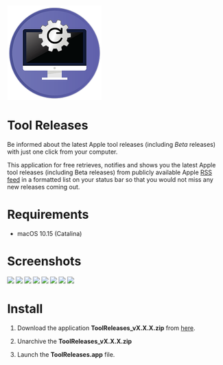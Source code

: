 <img src="./Screenshots/icon.png" width="220">

# Tool Releases

Be informed about the latest Apple tool releases (including *Beta* releases) with just one click from your computer.

This application for free retrieves, notifies and shows you the latest Apple tool releases (including Beta releases) from publicly available Apple [RSS feed](https://developer.apple.com/news/releases/rss/releases.rss) in a formatted list on your status bar so that you would not miss any new releases coming out.

# Requirements

* macOS 10.15 (Catalina)

# Screenshots

<img src="./Screenshots/dark_mode_1.png">

<img src="./Screenshots/light_mode_1.png">

<img src="./Screenshots/dark_mode_2.png">

<img src="./Screenshots/light_mode_2.png">

<img src="./Screenshots/dark_mode_3.png">

<img src="./Screenshots/light_mode_3.png">

<img src="./Screenshots/dark_mode_4.png">

<img src="./Screenshots/light_mode_4.png">

# Install

1. Download the application **ToolReleases_vX.X.X.zip** from [here](/Releases).

2. Unarchive the **ToolReleases_vX.X.X.zip** 

3. Launch the **ToolReleases.app** file.
